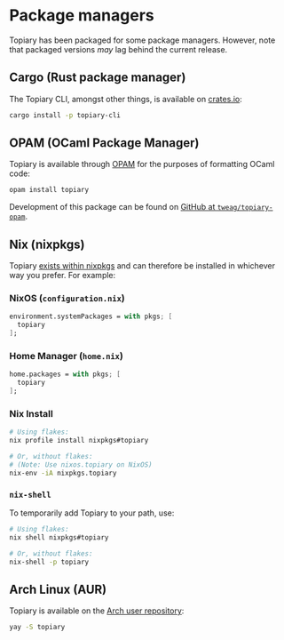 # Package managers

Topiary has been packaged for some package managers. However, note that
packaged versions _may_ lag behind the current release.

## Cargo (Rust package manager)

The Topiary CLI, amongst other things, is available on
[crates.io](https://crates.io/crates/topiary-cli):

```sh
cargo install -p topiary-cli
```

## OPAM (OCaml Package Manager)

Topiary is available through [OPAM](https://opam.ocaml.org/packages/topiary)
for the purposes of formatting OCaml code:

```sh
opam install topiary
```

Development of this package can be found on [GitHub at
`tweag/topiary-opam`](https://github.com/tweag/topiary-opam).

## Nix (nixpkgs)

Topiary [exists within nixpkgs](https://search.nixos.org/packages?show=topiary)
and can therefore be installed in whichever way you prefer. For example:

### NixOS (`configuration.nix`)

```nix
environment.systemPackages = with pkgs; [
  topiary
];
```

### Home Manager (`home.nix`)

```nix
home.packages = with pkgs; [
  topiary
];
```

### Nix Install

```sh
# Using flakes:
nix profile install nixpkgs#topiary

# Or, without flakes:
# (Note: Use nixos.topiary on NixOS)
nix-env -iA nixpkgs.topiary
```

### `nix-shell`

To temporarily add Topiary to your path, use:

```sh
# Using flakes:
nix shell nixpkgs#topiary

# Or, without flakes:
nix-shell -p topiary
```

## Arch Linux (AUR)

Topiary is available on the [Arch user repository](https://aur.archlinux.org/packages/topiary):

```sh
yay -S topiary
```
